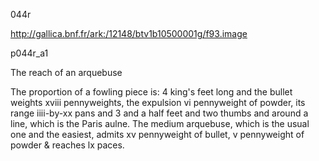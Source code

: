 044r

http://gallica.bnf.fr/ark:/12148/btv1b10500001g/f93.image

p044r_a1

The reach of an arquebuse

The proportion of a fowling piece is: 4 king's feet long and the bullet weights xviii pennyweights, the expulsion vi pennyweight of powder, its range iiii-by-xx pans and 3 and a half feet and two thumbs and around a line, which is the Paris aulne. The medium arquebuse, which is the usual one and the easiest, admits xv pennyweight of bullet, v pennyweight of powder &amp; reaches lx paces.
